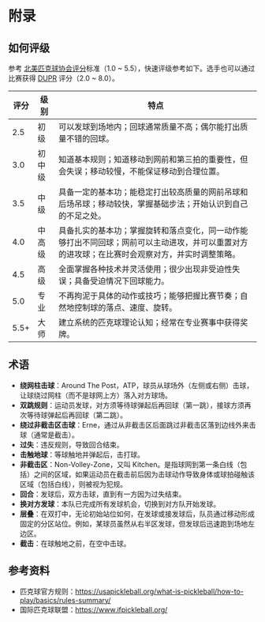 # 附录

## 如何评级

参考 [北美匹克球协会评分](https://usapickleball.org/tournaments/tournament-player-ratings/player-skill-rating-definitions/)标准（1.0 ~ 5.5），快速评级参考如下。选手也可以通过比赛获得 [DUPR](https://mydupr.com) 评分（2.0 ~ 8.0）。

评分 | 级别 | 特点
--- | --- | ---
2.5 | 初级 | 可以发球到场地内；回球通常质量不高；偶尔能打出质量不错的回球。
3.0 | 初中级 | 知道基本规则；知道移动到网前和第三拍的重要性，但会失误；移动较慢，不能保证移动到合理位置。
3.5 | 中级 | 具备一定的基本功；能稳定打出较高质量的网前吊球和后场吊球；移动较快，掌握基础步法；开始认识到自己的不足之处。
4.0 | 中高级 | 具备扎实的基本功；掌握旋转和落点变化，同一动作能够打出不同回球；网前可以主动进攻，并可以重置对方的进攻球；在比赛时会观察对方，并实时调整策略。
4.5 | 高级 | 全面掌握各种技术并灵活使用；很少出现非受迫性失误；具备受迫情况下回球能力。
5.0 | 专业 | 不再拘泥于具体的动作或技巧；能够把握比赛节奏；自然地控制球的落点、速度、旋转。
5.5+ | 大师 | 建立系统的匹克球理论认知；经常在专业赛事中获得奖牌。

## 术语

* **绕网柱击球**：Around The Post，ATP，球员从球场外（左侧或右侧）击球，让球绕过网柱（而不是球网上方）落入对方球场。
* **双跳规则**：运动员发球，对方须等待球弹起后再回球（第一跳），接球方须再次等待球弹起后再回球（第二跳）。
* **绕过非截击区击球**：Erne，通过从非截击区后面跳过非截击区落到边线外来击球（通常是截击）。
* **过失**：违反规则，导致回合结束。
* **击触地球**：等球触地并弹起后，击打球。
* **非截击区**：Non-Volley-Zone，又叫 Kitchen。是指球网到第一条白线（包括）之间的区域，如果运动员在截击前后因为击球动作导致身体或球拍碰触该区域（包括白线），则被视为犯规。
* **回合**：发球后，双方击球，直到有一方因为过失结束。
* **换对方发球**：本队已完成所有发球机会，切换到对方队开始发球。
* **层叠**：在双打中，无论初始站位如何，在发球或接发球后，队员通过移动形成固定的分区站位。例如，某球员虽然从右半区发球，但发球后迅速跑到场地左边区。
* **截击**：在球触地之前，在空中击球。

## 参考资料

* 匹克球官方规则：https://usapickleball.org/what-is-pickleball/how-to-play/basics/rules-summary/
* 国际匹克球联盟：https://www.ifpickleball.org/
